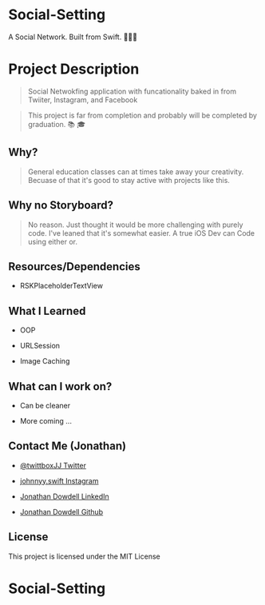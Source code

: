 # Social-Setting
A Social Network. Built from Swift. 👨🏾‍💻


# Project Description

> Social Netwokfing application with funcationality baked in from Twiiter, Instagram, and Facebook 

> This project is far from completion and probably will be completed by graduation. 📚 🎓

## Why?

> General education classes can at times take away your creativity. Becuase of that it's good to stay active with projects like this.

## Why no Storyboard?

> No reason. Just thought it would be more challenging with purely code. I've leaned that it's somewhat easier. A true iOS Dev can Code using either or.

## Resources/Dependencies

* RSKPlaceholderTextView


## What I Learned

* OOP

* URLSession

* Image Caching 

## What can I work on?

* Can be cleaner

* More coming ...

## Contact Me (Jonathan)

* [@twittboxJJ Twitter](https://twitter.com/twittboxJJ)

* [johnnyy.swift Instagram](https://www.instagram.com/johnnyy.swift/)

* [Jonathan Dowdell LinkedIn](https://www.linkedin.com/in/jonathan-dowdell-09719a180/)

* [Jonathan Dowdell Github](https://github.com/JonathanDowdell)

## License

This project is licensed under the MIT License
# Social-Setting
